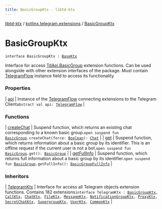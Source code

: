 ```yaml
---
title: BasicGroupKtx - libtd-ktx
---
```


[libtd-ktx](../../index.html) / [kotlinx.telegram.extensions](../index.html) / [BasicGroupKtx](./index.html)

# BasicGroupKtx

`interface BasicGroupKtx : `[`BaseKtx`](../-base-ktx/index.html)

Interface for access [TdApi.BasicGroup](https://tdlibx.github.io/td/docs/org/drinkless/td/libcore/telegram/TdApi/BasicGroup.html) extension functions. Can be used alongside with other
extension interfaces of the package. Must contain [TelegramFlow](../../kotlinx.telegram.core/-telegram-flow/index.html) instance field to access its
functionality

### Properties

| [api](api.html) | Instance of the [TelegramFlow](../../kotlinx.telegram.core/-telegram-flow/index.html) connecting extensions to the Telegram Client`abstract val api: `[`TelegramFlow`](../../kotlinx.telegram.core/-telegram-flow/index.html) |

### Functions

| [createChat](create-chat.html) | Suspend function, which returns an existing chat corresponding to a known basic group.`open suspend fun `[`BasicGroup`](https://tdlibx.github.io/td/docs/org/drinkless/td/libcore/telegram/TdApi/BasicGroup.html)`.createChat(force: `[`Boolean`](https://kotlinlang.org/api/latest/jvm/stdlib/kotlin/-boolean/index.html)`): `[`Chat`](https://tdlibx.github.io/td/docs/org/drinkless/td/libcore/telegram/TdApi/Chat.html) |
| [get](get.html) | Suspend function, which returns information about a basic group by its identifier. This is an offline request if the current user is not a bot.`open suspend fun `[`BasicGroup`](https://tdlibx.github.io/td/docs/org/drinkless/td/libcore/telegram/TdApi/BasicGroup.html)`.get(): `[`BasicGroup`](https://tdlibx.github.io/td/docs/org/drinkless/td/libcore/telegram/TdApi/BasicGroup.html) |
| [getFullInfo](get-full-info.html) | Suspend function, which returns full information about a basic group by its identifier.`open suspend fun `[`BasicGroup`](https://tdlibx.github.io/td/docs/org/drinkless/td/libcore/telegram/TdApi/BasicGroup.html)`.getFullInfo(): `[`BasicGroupFullInfo`](https://tdlibx.github.io/td/docs/org/drinkless/td/libcore/telegram/TdApi/BasicGroupFullInfo.html) |

### Inheritors

| [TelegramKtx](../-telegram-ktx/index.html) | Interface for access all Telegram objects extension functions. Contains 182 extensions`interface TelegramKtx : `[`BasicGroupKtx`](./index.html)`, `[`CallKtx`](../-call-ktx/index.html)`, `[`ChatKtx`](../-chat-ktx/index.html)`, `[`FileKtx`](../-file-ktx/index.html)`, `[`MessageKtx`](../-message-ktx/index.html)`, `[`NotificationGroupKtx`](../-notification-group-ktx/index.html)`, `[`ProxyKtx`](../-proxy-ktx/index.html)`, `[`SecretChatKtx`](../-secret-chat-ktx/index.html)`, `[`SupergroupKtx`](../-supergroup-ktx/index.html)`, `[`UserKtx`](../-user-ktx/index.html)`, `[`CommonKtx`](../-common-ktx/index.html) |

